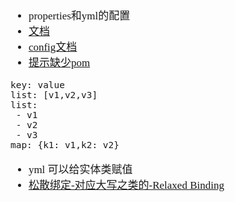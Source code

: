 <span  style="font-family: Simsun,serif; font-size: 17px; ">

- properties和yml的配置
- [文档](https://docs.spring.io/spring-boot/docs/current/reference/html/features.html#features)
- [config文档](https://docs.spring.io/spring-boot/docs/current/reference/html/features.html#features.external-config.typesafe-configuration-properties)
- [提示缺少pom](https://docs.spring.io/spring-boot/docs/2.3.1.RELEASE/reference/html/appendix-configuration-metadata.html#configuration-metadata-annotation-processor)

~~~
key: value
list: [v1,v2,v3]
list:
 - v1
 - v2
 - v3
map: {k1: v1,k2: v2}
~~~

- yml 可以给实体类赋值
- [松散绑定-对应大写之类的-Relaxed Binding](https://docs.spring.io/spring-boot/docs/2.6.4/reference/htmlsingle/#features.external-config.typesafe-configuration-properties.relaxed-binding)

</span>